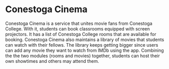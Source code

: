 # Conestoga Cinema
Conestoga Cinema is a service that unites movie fans from Conestoga College. With it, students can book classrooms equipped with screen projectors. It has a list of Conestoga College rooms that are available for booking. Conestoga Cinema also maintains a library of movies that students can watch with their fellows. The library keeps getting bigger since users can add any movie they want to watch from IMDb using the app. Combining the the two modules (rooms and movies) together, students can host their own showtimes and others may attend them.
